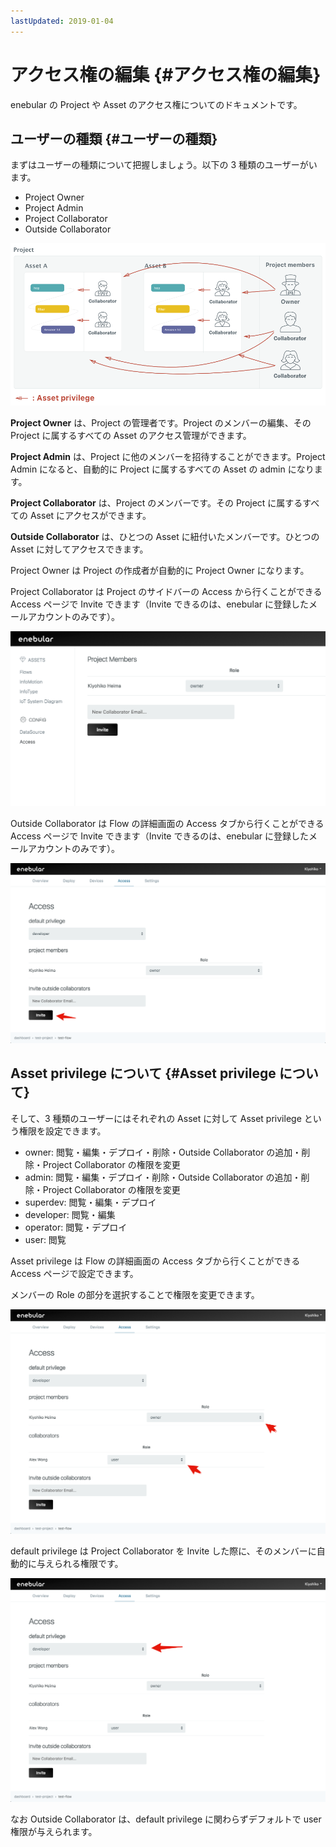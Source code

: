 ```yaml
---
lastUpdated: 2019-01-04
---
```


# アクセス権の編集 {#アクセス権の編集}

enebular の Project や Asset のアクセス権についてのドキュメントです。

## ユーザーの種類 {#ユーザーの種類}

まずはユーザーの種類について把握しましょう。以下の 3 種類のユーザーがいます。

- Project Owner
- Project Admin
- Project Collaborator
- Outside Collaborator

![assetPriviliege](./../../img/Config/Access-assetPriviliege.png)

**Project Owner** は、Project の管理者です。Project のメンバーの編集、その Project に属するすべての Asset のアクセス管理ができます。

**Project Admin** は、Project に他のメンバーを招待することができます。Project Admin になると、自動的に Project に属するすべての Asset の admin になります。

**Project Collaborator** は、Project のメンバーです。その Project に属するすべての Asset にアクセスができます。

**Outside Collaborator** は、ひとつの Asset に紐付いたメンバーです。ひとつの Asset に対してアクセスできます。

Project Owner は Project の作成者が自動的に Project Owner になります。

Project Collaborator は Project のサイドバーの Access から行くことができる Access ページで Invite できます（Invite できるのは、enebular に登録したメールアカウントのみです）。

![projectMembers](./../../img/Config/Access-projectMembers.png)

Outside Collaborator は Flow の詳細画面の Access タブから行くことができる Access ページで Invite できます（Invite できるのは、enebular に登録したメールアカウントのみです）。

![Access-invite](./../../img/Config/Access-invite.png)

## Asset privilege について {#Asset privilege について}

そして、3 種類のユーザーにはそれぞれの Asset に対して Asset privilege という権限を設定できます。

- owner: 閲覧・編集・デプロイ・削除・Outside Collaborator の追加・削除・Project Collaborator の権限を変更
- admin: 閲覧・編集・デプロイ・削除・Outside Collaborator の追加・削除・Project Collaborator の権限を変更
- superdev: 閲覧・編集・デプロイ
- developer: 閲覧・編集
- operator: 閲覧・デプロイ
- user: 閲覧

Asset privilege は Flow の詳細画面の Access タブから行くことができる Access ページで設定できます。

メンバーの Role の部分を選択することで権限を変更できます。

![Access-role](./../../img/Config/Access-role.png)

default privilege は Project Collaborator を Invite した際に、そのメンバーに自動的に与えられる権限です。

![Access-default](./../../img/Config/Access-default.png)

なお Outside Collaborator は、default privilege に関わらずデフォルトで user 権限が与えられます。
